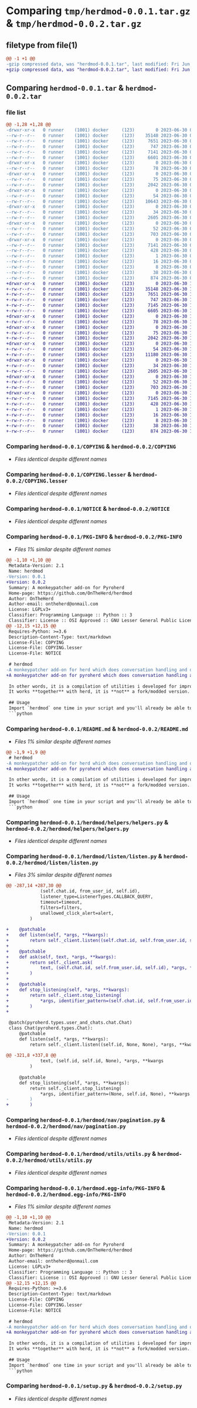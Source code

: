 # Comparing `tmp/herdmod-0.0.1.tar.gz` & `tmp/herdmod-0.0.2.tar.gz`

## filetype from file(1)

```diff
@@ -1 +1 @@
-gzip compressed data, was "herdmod-0.0.1.tar", last modified: Fri Jun 30 03:57:37 2023, max compression
+gzip compressed data, was "herdmod-0.0.2.tar", last modified: Fri Jun 30 12:03:52 2023, max compression
```

## Comparing `herdmod-0.0.1.tar` & `herdmod-0.0.2.tar`

### file list

```diff
@@ -1,28 +1,28 @@
-drwxr-xr-x   0 runner    (1001) docker     (123)        0 2023-06-30 03:57:37.247982 herdmod-0.0.1/
--rw-r--r--   0 runner    (1001) docker     (123)    35148 2023-06-30 03:57:24.000000 herdmod-0.0.1/COPYING
--rw-r--r--   0 runner    (1001) docker     (123)     7651 2023-06-30 03:57:24.000000 herdmod-0.0.1/COPYING.lesser
--rw-r--r--   0 runner    (1001) docker     (123)      747 2023-06-30 03:57:24.000000 herdmod-0.0.1/NOTICE
--rw-r--r--   0 runner    (1001) docker     (123)     7141 2023-06-30 03:57:37.247982 herdmod-0.0.1/PKG-INFO
--rw-r--r--   0 runner    (1001) docker     (123)     6601 2023-06-30 03:57:24.000000 herdmod-0.0.1/README.md
-drwxr-xr-x   0 runner    (1001) docker     (123)        0 2023-06-30 03:57:37.243982 herdmod-0.0.1/herdmod/
--rw-r--r--   0 runner    (1001) docker     (123)       78 2023-06-30 03:57:24.000000 herdmod-0.0.1/herdmod/__init__.py
-drwxr-xr-x   0 runner    (1001) docker     (123)        0 2023-06-30 03:57:37.243982 herdmod-0.0.1/herdmod/helpers/
--rw-r--r--   0 runner    (1001) docker     (123)       75 2023-06-30 03:57:24.000000 herdmod-0.0.1/herdmod/helpers/__init__.py
--rw-r--r--   0 runner    (1001) docker     (123)     2042 2023-06-30 03:57:24.000000 herdmod-0.0.1/herdmod/helpers/helpers.py
-drwxr-xr-x   0 runner    (1001) docker     (123)        0 2023-06-30 03:57:37.247982 herdmod-0.0.1/herdmod/listen/
--rw-r--r--   0 runner    (1001) docker     (123)       54 2023-06-30 03:57:24.000000 herdmod-0.0.1/herdmod/listen/__init__.py
--rw-r--r--   0 runner    (1001) docker     (123)    10643 2023-06-30 03:57:24.000000 herdmod-0.0.1/herdmod/listen/listen.py
-drwxr-xr-x   0 runner    (1001) docker     (123)        0 2023-06-30 03:57:37.247982 herdmod-0.0.1/herdmod/nav/
--rw-r--r--   0 runner    (1001) docker     (123)       34 2023-06-30 03:57:24.000000 herdmod-0.0.1/herdmod/nav/__init__.py
--rw-r--r--   0 runner    (1001) docker     (123)     2605 2023-06-30 03:57:24.000000 herdmod-0.0.1/herdmod/nav/pagination.py
-drwxr-xr-x   0 runner    (1001) docker     (123)        0 2023-06-30 03:57:37.247982 herdmod-0.0.1/herdmod/utils/
--rw-r--r--   0 runner    (1001) docker     (123)       52 2023-06-30 03:57:24.000000 herdmod-0.0.1/herdmod/utils/__init__.py
--rw-r--r--   0 runner    (1001) docker     (123)      703 2023-06-30 03:57:24.000000 herdmod-0.0.1/herdmod/utils/utils.py
-drwxr-xr-x   0 runner    (1001) docker     (123)        0 2023-06-30 03:57:37.243982 herdmod-0.0.1/herdmod.egg-info/
--rw-r--r--   0 runner    (1001) docker     (123)     7141 2023-06-30 03:57:37.000000 herdmod-0.0.1/herdmod.egg-info/PKG-INFO
--rw-r--r--   0 runner    (1001) docker     (123)      428 2023-06-30 03:57:37.000000 herdmod-0.0.1/herdmod.egg-info/SOURCES.txt
--rw-r--r--   0 runner    (1001) docker     (123)        1 2023-06-30 03:57:37.000000 herdmod-0.0.1/herdmod.egg-info/dependency_links.txt
--rw-r--r--   0 runner    (1001) docker     (123)       16 2023-06-30 03:57:37.000000 herdmod-0.0.1/herdmod.egg-info/requires.txt
--rw-r--r--   0 runner    (1001) docker     (123)        8 2023-06-30 03:57:37.000000 herdmod-0.0.1/herdmod.egg-info/top_level.txt
--rw-r--r--   0 runner    (1001) docker     (123)       38 2023-06-30 03:57:37.247982 herdmod-0.0.1/setup.cfg
--rw-r--r--   0 runner    (1001) docker     (123)      874 2023-06-30 03:57:24.000000 herdmod-0.0.1/setup.py
+drwxr-xr-x   0 runner    (1001) docker     (123)        0 2023-06-30 12:03:52.878147 herdmod-0.0.2/
+-rw-r--r--   0 runner    (1001) docker     (123)    35148 2023-06-30 12:03:39.000000 herdmod-0.0.2/COPYING
+-rw-r--r--   0 runner    (1001) docker     (123)     7651 2023-06-30 12:03:39.000000 herdmod-0.0.2/COPYING.lesser
+-rw-r--r--   0 runner    (1001) docker     (123)      747 2023-06-30 12:03:39.000000 herdmod-0.0.2/NOTICE
+-rw-r--r--   0 runner    (1001) docker     (123)     7145 2023-06-30 12:03:52.878147 herdmod-0.0.2/PKG-INFO
+-rw-r--r--   0 runner    (1001) docker     (123)     6605 2023-06-30 12:03:39.000000 herdmod-0.0.2/README.md
+drwxr-xr-x   0 runner    (1001) docker     (123)        0 2023-06-30 12:03:52.878147 herdmod-0.0.2/herdmod/
+-rw-r--r--   0 runner    (1001) docker     (123)       78 2023-06-30 12:03:39.000000 herdmod-0.0.2/herdmod/__init__.py
+drwxr-xr-x   0 runner    (1001) docker     (123)        0 2023-06-30 12:03:52.878147 herdmod-0.0.2/herdmod/helpers/
+-rw-r--r--   0 runner    (1001) docker     (123)       75 2023-06-30 12:03:39.000000 herdmod-0.0.2/herdmod/helpers/__init__.py
+-rw-r--r--   0 runner    (1001) docker     (123)     2042 2023-06-30 12:03:39.000000 herdmod-0.0.2/herdmod/helpers/helpers.py
+drwxr-xr-x   0 runner    (1001) docker     (123)        0 2023-06-30 12:03:52.878147 herdmod-0.0.2/herdmod/listen/
+-rw-r--r--   0 runner    (1001) docker     (123)       54 2023-06-30 12:03:39.000000 herdmod-0.0.2/herdmod/listen/__init__.py
+-rw-r--r--   0 runner    (1001) docker     (123)    11180 2023-06-30 12:03:39.000000 herdmod-0.0.2/herdmod/listen/listen.py
+drwxr-xr-x   0 runner    (1001) docker     (123)        0 2023-06-30 12:03:52.878147 herdmod-0.0.2/herdmod/nav/
+-rw-r--r--   0 runner    (1001) docker     (123)       34 2023-06-30 12:03:39.000000 herdmod-0.0.2/herdmod/nav/__init__.py
+-rw-r--r--   0 runner    (1001) docker     (123)     2605 2023-06-30 12:03:39.000000 herdmod-0.0.2/herdmod/nav/pagination.py
+drwxr-xr-x   0 runner    (1001) docker     (123)        0 2023-06-30 12:03:52.878147 herdmod-0.0.2/herdmod/utils/
+-rw-r--r--   0 runner    (1001) docker     (123)       52 2023-06-30 12:03:39.000000 herdmod-0.0.2/herdmod/utils/__init__.py
+-rw-r--r--   0 runner    (1001) docker     (123)      703 2023-06-30 12:03:39.000000 herdmod-0.0.2/herdmod/utils/utils.py
+drwxr-xr-x   0 runner    (1001) docker     (123)        0 2023-06-30 12:03:52.878147 herdmod-0.0.2/herdmod.egg-info/
+-rw-r--r--   0 runner    (1001) docker     (123)     7145 2023-06-30 12:03:52.000000 herdmod-0.0.2/herdmod.egg-info/PKG-INFO
+-rw-r--r--   0 runner    (1001) docker     (123)      428 2023-06-30 12:03:52.000000 herdmod-0.0.2/herdmod.egg-info/SOURCES.txt
+-rw-r--r--   0 runner    (1001) docker     (123)        1 2023-06-30 12:03:52.000000 herdmod-0.0.2/herdmod.egg-info/dependency_links.txt
+-rw-r--r--   0 runner    (1001) docker     (123)       16 2023-06-30 12:03:52.000000 herdmod-0.0.2/herdmod.egg-info/requires.txt
+-rw-r--r--   0 runner    (1001) docker     (123)        8 2023-06-30 12:03:52.000000 herdmod-0.0.2/herdmod.egg-info/top_level.txt
+-rw-r--r--   0 runner    (1001) docker     (123)       38 2023-06-30 12:03:52.878147 herdmod-0.0.2/setup.cfg
+-rw-r--r--   0 runner    (1001) docker     (123)      874 2023-06-30 12:03:39.000000 herdmod-0.0.2/setup.py
```

### Comparing `herdmod-0.0.1/COPYING` & `herdmod-0.0.2/COPYING`

 * *Files identical despite different names*

### Comparing `herdmod-0.0.1/COPYING.lesser` & `herdmod-0.0.2/COPYING.lesser`

 * *Files identical despite different names*

### Comparing `herdmod-0.0.1/NOTICE` & `herdmod-0.0.2/NOTICE`

 * *Files identical despite different names*

### Comparing `herdmod-0.0.1/PKG-INFO` & `herdmod-0.0.2/PKG-INFO`

 * *Files 1% similar despite different names*

```diff
@@ -1,10 +1,10 @@
 Metadata-Version: 2.1
 Name: herdmod
-Version: 0.0.1
+Version: 0.0.2
 Summary: A monkeypatcher add-on for Pyroherd
 Home-page: https://github.com/OnTheHerd/herdmod
 Author: OnTheHerd
 Author-email: ontheherd@onmail.com
 License: LGPLv3+
 Classifier: Programming Language :: Python :: 3
 Classifier: License :: OSI Approved :: GNU Lesser General Public License v3 or later (LGPLv3+)
@@ -12,15 +12,15 @@
 Requires-Python: >=3.6
 Description-Content-Type: text/markdown
 License-File: COPYING
 License-File: COPYING.lesser
 License-File: NOTICE
 
 # herdmod
-A monkeypatcher add-on for herd which does conversation handling and other cool stuff.
+A monkeypatcher add-on for pyroherd which does conversation handling and other cool stuff.
 
 In other words, it is a compilation of utilities i developed for improving my personal experience with herd.
 It works **together** with herd, it is **not** a fork/modded version. It does monkeypatching to add features to herd classes on the go (so i don't need to update on every herd's release).
 
 ## Usage
 Import `herdmod` one time in your script and you'll already be able to use the modified pyroherdgram in all your handlers. Example:
 ```python
```

### Comparing `herdmod-0.0.1/README.md` & `herdmod-0.0.2/README.md`

 * *Files 1% similar despite different names*

```diff
@@ -1,9 +1,9 @@
 # herdmod
-A monkeypatcher add-on for herd which does conversation handling and other cool stuff.
+A monkeypatcher add-on for pyroherd which does conversation handling and other cool stuff.
 
 In other words, it is a compilation of utilities i developed for improving my personal experience with herd.
 It works **together** with herd, it is **not** a fork/modded version. It does monkeypatching to add features to herd classes on the go (so i don't need to update on every herd's release).
 
 ## Usage
 Import `herdmod` one time in your script and you'll already be able to use the modified pyroherdgram in all your handlers. Example:
 ```python
```

### Comparing `herdmod-0.0.1/herdmod/helpers/helpers.py` & `herdmod-0.0.2/herdmod/helpers/helpers.py`

 * *Files identical despite different names*

### Comparing `herdmod-0.0.1/herdmod/listen/listen.py` & `herdmod-0.0.2/herdmod/listen/listen.py`

 * *Files 3% similar despite different names*

```diff
@@ -287,14 +287,30 @@
             (self.chat.id, from_user_id, self.id),
             listener_type=ListenerTypes.CALLBACK_QUERY,
             timeout=timeout,
             filters=filters,
             unallowed_click_alert=alert,
         )
 
+    @patchable
+    def listen(self, *args, **kwargs):
+        return self._client.listen((self.chat.id, self.from_user.id, self.id), *args, **kwargs)
+
+    @patchable
+    def ask(self, text, *args, **kwargs):
+        return self._client.ask(
+            text, (self.chat.id, self.from_user.id, self.id), *args, **kwargs
+        )
+
+    @patchable
+    def stop_listening(self, *args, **kwargs):
+        return self._client.stop_listening(
+            *args, identifier_pattern=(self.chat.id, self.from_user.id, self.id), **kwargs
+        )
+
 
 @patch(pyroherd.types.user_and_chats.chat.Chat)
 class Chat(pyroherd.types.Chat):
     @patchable
     def listen(self, *args, **kwargs):
         return self._client.listen((self.id, None, None), *args, **kwargs)
 
@@ -321,8 +337,8 @@
             text, (self.id, self.id, None), *args, **kwargs
         )
 
     @patchable
     def stop_listening(self, *args, **kwargs):
         return self._client.stop_listening(
             *args, identifier_pattern=(None, self.id, None), **kwargs
-        )
+        )
```

### Comparing `herdmod-0.0.1/herdmod/nav/pagination.py` & `herdmod-0.0.2/herdmod/nav/pagination.py`

 * *Files identical despite different names*

### Comparing `herdmod-0.0.1/herdmod/utils/utils.py` & `herdmod-0.0.2/herdmod/utils/utils.py`

 * *Files identical despite different names*

### Comparing `herdmod-0.0.1/herdmod.egg-info/PKG-INFO` & `herdmod-0.0.2/herdmod.egg-info/PKG-INFO`

 * *Files 1% similar despite different names*

```diff
@@ -1,10 +1,10 @@
 Metadata-Version: 2.1
 Name: herdmod
-Version: 0.0.1
+Version: 0.0.2
 Summary: A monkeypatcher add-on for Pyroherd
 Home-page: https://github.com/OnTheHerd/herdmod
 Author: OnTheHerd
 Author-email: ontheherd@onmail.com
 License: LGPLv3+
 Classifier: Programming Language :: Python :: 3
 Classifier: License :: OSI Approved :: GNU Lesser General Public License v3 or later (LGPLv3+)
@@ -12,15 +12,15 @@
 Requires-Python: >=3.6
 Description-Content-Type: text/markdown
 License-File: COPYING
 License-File: COPYING.lesser
 License-File: NOTICE
 
 # herdmod
-A monkeypatcher add-on for herd which does conversation handling and other cool stuff.
+A monkeypatcher add-on for pyroherd which does conversation handling and other cool stuff.
 
 In other words, it is a compilation of utilities i developed for improving my personal experience with herd.
 It works **together** with herd, it is **not** a fork/modded version. It does monkeypatching to add features to herd classes on the go (so i don't need to update on every herd's release).
 
 ## Usage
 Import `herdmod` one time in your script and you'll already be able to use the modified pyroherdgram in all your handlers. Example:
 ```python
```

### Comparing `herdmod-0.0.1/setup.py` & `herdmod-0.0.2/setup.py`

 * *Files identical despite different names*

